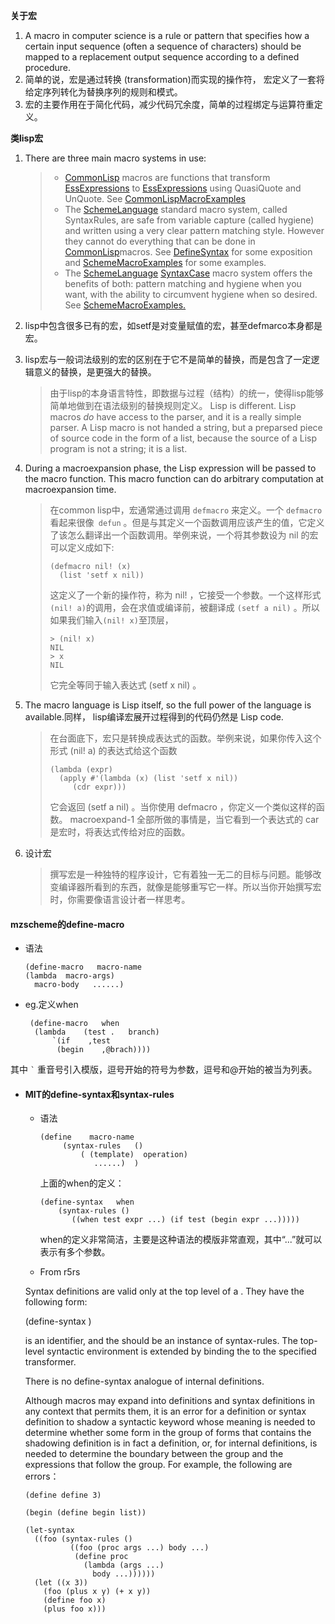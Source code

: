 **关于宏**

1. A macro in computer science is a rule or pattern that specifies how a certain input sequence (often a sequence of characters) should be mapped to a replacement output sequence according to a defined procedure. 
2. 简单的说，宏是通过转换 (transformation)而实现的操作符， 宏定义了一套将给定序列转化为替换序列的规则和模式。
3. 宏的主要作用在于简化代码，减少代码冗余度，简单的过程绑定与运算符重定义。

**类lisp宏**

1. There are three main macro systems in use:

   >  -  [CommonLisp](http://wiki.c2.com/?CommonLisp) macros are functions that transform [EssExpressions](http://wiki.c2.com/?EssExpressions) to [EssExpressions](http://wiki.c2.com/?EssExpressions) using QuasiQuote and UnQuote. See [CommonLispMacroExamples](http://wiki.c2.com/?CommonLispMacroExamples)
   >  -  The [SchemeLanguage](http://wiki.c2.com/?SchemeLanguage) standard macro system, called SyntaxRules, are safe from variable capture (called hygiene) and written using a very clear pattern matching style. However they cannot do everything that can be done in [CommonLisp](http://wiki.c2.com/?CommonLisp)macros. See [DefineSyntax](http://wiki.c2.com/?DefineSyntax) for some exposition and [SchemeMacroExamples](http://wiki.c2.com/?SchemeMacroExamples) for some examples.
   >  -  The [SchemeLanguage](http://wiki.c2.com/?SchemeLanguage) [SyntaxCase](http://wiki.c2.com/?SyntaxCase) macro system offers the benefits of both: pattern matching and hygiene when you want, with the ability to circumvent hygiene when so desired. See [SchemeMacroExamples.](http://wiki.c2.com/?SchemeMacroExamples)

2. lisp中包含很多已有的宏，如setf是对变量赋值的宏，甚至defmarco本身都是宏。

3. lisp宏与一般词法级别的宏的区别在于它不是简单的替换，而是包含了一定逻辑意义的替换，是更强大的替换。

   >  由于lisp的本身语言特性，即数据与过程（结构）的统一，使得lisp能够简单地做到在语法级别的替换规则定义。 Lisp is different. Lisp macros *do* have access to the parser, and it is a really simple parser. A Lisp macro is not handed a string, but a preparsed piece of source code in the form of a list, because the source of a Lisp program is not a string; it is a list.

4. During a macroexpansion phase, the Lisp expression will be passed to the macro function. This macro function can do arbitrary computation at macroexpansion time. 

   >  在common lisp中，宏通常通过调用 `defmacro` 来定义。一个 `defmacro` 看起来很像` defun` 。但是与其定义一个函数调用应该产生的值，它定义了该怎么翻译出一个函数调用。举例来说，一个将其参数设为 nil 的宏可以定义成如下:
   >
   >  ```
   >  (defmacro nil! (x)
   >    (list 'setf x nil))
   >  ```
   >
   >  这定义了一个新的操作符，称为 nil! ，它接受一个参数。一个这样形式` (nil! a) `的调用，会在求值或编译前，被翻译成 `(setf a nil)` 。所以如果我们输入` (nil! x) `至顶层，
   >
   >  ```
   >  > (nil! x)
   >  NIL
   >  > x
   >  NIL
   >  ```
   >
   >  它完全等同于输入表达式 (setf x nil) 。

5. The macro language is Lisp itself, so the full power of the language is available.同样， lisp编译宏展开过程得到的代码仍然是 Lisp code. 

   >  在台面底下，宏只是转换成表达式的函数。举例来说，如果你传入这个形式 (nil! a) 的表达式给这个函数
   >
   >  ```
   >  (lambda (expr)
   >    (apply #'(lambda (x) (list 'setf x nil))
   >       (cdr expr)))
   >  ```
   >
   >  它会返回 (setf a nil) 。当你使用 defmacro ，你定义一个类似这样的函数。 macroexpand-1 全部所做的事情是，当它看到一个表达式的 car 是宏时，将表达式传给对应的函数。

6. 设计宏
   >  撰写宏是一种独特的程序设计，它有着独一无二的目标与问题。能够改变编译器所看到的东西，就像是能够重写它一样。所以当你开始撰写宏时，你需要像语言设计者一样思考。


#### mzscheme的define-macro

  * 语法
    ```
    (define-macro   macro-name
    (lambda  macro-args)
      macro-body   ......) 
    ```
  * eg.定义when

    ```
     (define-macro   when
      (lambda    (test .   branch)
          `(if    ,test
           (begin    ,@brach))))    
    ```

  其中 `` ` `` 重音号引入模版，逗号开始的符号为参数，逗号和@开始的被当为列表。

* #### MIT的define-syntax和syntax-rules

  * 语法

    ```
    (define    macro-name
         (syntax-rules   ()
             ( (template)  operation)
                ......)  )     
    ```

    上面的when的定义：

    ```
    (define-syntax   when
        (syntax-rules ()
           ((when test expr ...) (if test (begin expr ...)))))
    ```

    when的定义非常简洁，主要是这种语法的模版非常直观，其中“...”就可以表示有多个参数。

  *  From r5rs

    Syntax definitions are valid only at the top level of a <program>. They have the following form:

    (define-syntax <keyword> <transformer spec>)

    <Keyword> is an identifier, and the <transformer spec> should be an instance of syntax-rules. The top-level syntactic environment is extended by binding the <keyword> to the specified transformer.

    There is no define-syntax analogue of internal definitions.

    Although macros may expand into definitions and syntax definitions in any context that permits them, it is an error for a definition or syntax definition to shadow a syntactic keyword whose meaning is needed to determine whether some form in the group of forms that contains the shadowing definition is in fact a definition, or, for internal definitions, is needed to determine the boundary between the group and the expressions that follow the group. For example, the following are errors：

    ```
    (define define 3)

    (begin (define begin list))

    (let-syntax
      ((foo (syntax-rules ()
              ((foo (proc args ...) body ...)
               (define proc
                 (lambda (args ...)
                   body ...))))))
      (let ((x 3))
        (foo (plus x y) (+ x y))
        (define foo x)
        (plus foo x)))
    ```